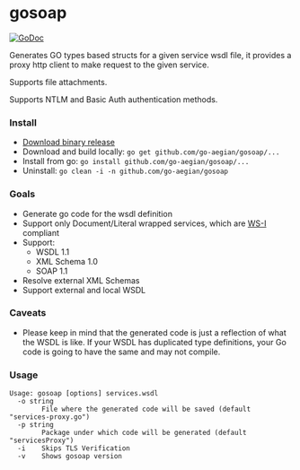 # gosoap

[![GoDoc](https://godoc.org/github.com/go-aegian/gosoap?status.svg)](https://godoc.org/github.com/go-aegian/gosoap)

Generates GO types based structs for a given service wsdl file, it provides a proxy http client to make request to the given service.

Supports file attachments.

Supports NTLM and Basic Auth authentication methods.

### Install

* [Download binary release](https://github.com/go-aegian/gosoap/releases)
* Download and build locally: `go get github.com/go-aegian/gosoap/...`
* Install from go: `go install github.com/go-aegian/gosoap/...`
* Uninstall: `go clean -i -n github.com/go-aegian/gosoap`

### Goals
* Generate go code for the wsdl definition
* Support only Document/Literal wrapped services, which are [WS-I](http://ws-i.org/) compliant
* Support:
	* WSDL 1.1
	* XML Schema 1.0
	* SOAP 1.1
* Resolve external XML Schemas
* Support external and local WSDL

### Caveats
* Please keep in mind that the generated code is just a reflection of what the WSDL is like. If your WSDL has duplicated type definitions, your Go code is going to have the same and may not compile.

### Usage
```
Usage: gosoap [options] services.wsdl
  -o string
        File where the generated code will be saved (default "services-proxy.go")
  -p string
        Package under which code will be generated (default "servicesProxy")
  -i    Skips TLS Verification
  -v    Shows gosoap version
  ```
